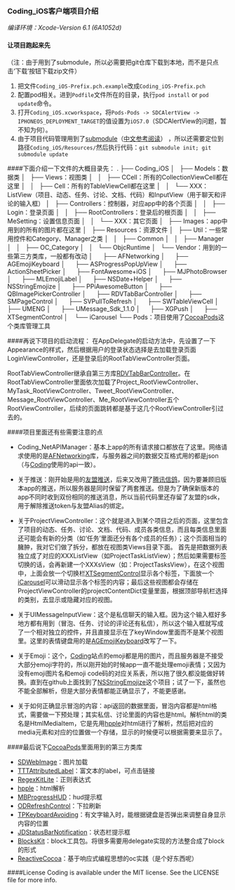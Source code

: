 
### Coding_iOS客户端项目介绍 
*编译环境：Xcode-Version 6.1 (6A1052d)*

#### 让项目跑起来先
（注：由于用到了submodule，所以必需要把git仓库下载到本地，而不是只点击‘下载’按钮下载zip文件）
1. 把文件`Coding_iOS-Prefix.pch.example`改成`Coding_iOS-Prefix.pch`
2. 配置pod相关。进到`Podfile`文件所在的目录，执行`pod install` or `pod update`命令。
3. 打开`Coding_iOS.xcworkspace`，将`Pods-Pods -> SDCAlertView -> IPHONEOS_DEPLOYMENT_TARGET`的值设置为`iOS7.0`（SDCAlertView的问题，暂不知为何）。
4. 由于项目代码管理用到了[submodule](http://git-scm.com/book/be/v2/Git-Tools-Submodules)（[中文参考阅读](http://www.kafeitu.me/git/2012/03/27/git-submodule.html)） ，所以还需要定位到路径`Coding_iOS/Resources/`然后执行代码：`git submodule init; git submodule update`

####下面介绍一下文件的大概目录先：
    .
    ├── Coding_iOS
    │   ├── Models：数据类
    │   ├── Views：视图类
    │   │   ├── CCell：所有的CollectionViewCell都在这里
    │   │   ├── Cell：所有的TableViewCell都在这里
    │   │   └── XXX：ListView（项目、动态、任务、讨论、文档、代码）和InputView（用于聊天和评论的输入框）
    │   ├── Controllers：控制器，对应app中的各个页面
    │   │   ├── Login：登录页面
    │   │   ├── RootControllers：登录后的根页面
    │   │   ├── MeSetting：设置信息页面
    │   │   └── XXX：其它页面
    │   ├── Images：app中用到的所有的图片都在这里
    │   ├── Resources：资源文件
    │   ├── Util：一些常用控件和Category、Manager之类
    │   │   ├── Common
    │   │   ├── Manager
    │   │   ├── OC_Category
    │   │   └── ObjcRuntime
    │   └── Vendor：用到的一些第三方类库，一般都有改动
    │       ├── AFNetworking
    │       ├── AGEmojiKeyboard
    │       ├── ASProgressPopUpView
    │       ├── ActionSheetPicker
    │       ├── FontAwesome+iOS
    │       ├── MJPhotoBrowser
    │       ├── MLEmojiLabel
    │       ├── NSDate+Helper
    │       ├── NSStringEmojize
    │       ├── PPiAwesomeButton
    │       ├── QBImagePickerController
    │       ├── RDVTabBarController
    │       ├── SMPageControl
    │       ├── SVPullToRefresh
    │       ├── SWTableViewCell
    │       ├── UMENG
    │       ├── UMessage_Sdk_1.1.0
    │       ├── XGPush
    │       ├── XTSegmentControl
    │       └── iCarousel
    └── Pods：项目使用了[CocoaPods](http://code4app.com/article/cocoapods-install-usage)这个类库管理工具



####再说下项目的启动流程：
在AppDelegate的启动方法中，先设置了一下Appearance的样式，然后根据用户的登录状态选择是去加载登录页面LoginViewController，还是登录后的RootTabViewController页面。

RootTabViewController继承自第三方库[RDVTabBarController](https://github.com/robbdimitrov/RDVTabBarController)。在RootTabViewController里面依次加载了Project_RootViewController、MyTask_RootViewController、Tweet_RootViewController、Message_RootViewController、Me_RootViewController五个RootViewController，后续的页面跳转都是基于这几个RootViewController引过去的。

####项目里面还有些需要注意的点
 - Coding_NetAPIManager：基本上app的所有请求接口都放在了这里。网络请求使用的是[AFNetworking](https://github.com/AFNetworking/AFNetworking)库，与服务器之间的数据交互格式用的都是json（与[Coding](https://coding.net)使用的api一致）。
  
 - 关于推送：刚开始是用的[友盟推送](http://www.umeng.com/)，后来又改用了[腾讯信鸽](http://xg.qq.com/)，因为要兼顾旧版本app的推送，所以服务器是同时保留了两套推送。但是为了确保新版本的app不同时收到双份相同的推送消息，所以当前代码里还存留了友盟的sdk，用于解除推送token与友盟Alias的绑定。
 
 - 关于ProjectViewController：这个就是进入到某个项目之后的页面，这里包含了项目的动态、任务、讨论、文档、代码、成员各类信息，而且每类信息里面还可能会有新的分类（如‘任务’里面还分有各个成员的任务）；这个页面相当的臃肿，我对它们做了拆分，都放在视图类Views目录下面。 首先是把数据列表独立成了对应的XXXListView（如ProjectTaskListView）；然后如果需要标签切换的话，会再新建一个XXXsView（如：ProjectTasksView），在这个视图中，上面会放一个切换栏[XTSegmentControl](https://github.com/xushao1990/XTNews)显示各个标签，下面放一个[iCarousel](https://github.com/nicklockwood/iCarousel)可以滑动显示各个标签的内容；最后这些视图都会存储在ProjectViewController的projectContentDict变量里面，根据顶部导航栏选择的类别，去显示或隐藏对应的视图。
 
 - 关于UIMessageInputView：这个是私信聊天的输入框。因为这个输入框好多地方都有用到（冒泡、任务、讨论的评论还有私信），所以这个输入框就写成了一个相对独立的控件，并且直接显示在了keyWindow里面而不是某个视图里。这里的表情键盘用的是[AGEmojiKeyboard](https://github.com/ayushgoel/AGEmojiKeyboard)改写了一下。
 
 - 关于Emoji：这个，[Coding](https://coding.net)站点的emoji都是用的图片，而且服务器是不接受大部分emoji字符的，所以刚开始的时候app一直不能处理emoji表情；又因为没有emoji图片名和emoji code码的对应关系表，所以拖了很久都没能做好转换。直到在github上面找到了[NSStringEmojize](https://github.com/diy/NSStringEmojize)这个项目；试了一下，虽然也不能全部解析，但是大部分表情都能正确显示了，不能更感谢。
 
 - 关于如何正确显示冒泡的内容：api返回的数据里面，冒泡内容都是html格式，需要做一下预处理；其实私信、讨论里面的内容也是html。解析html的类名是HtmlMediaItem，它是先用[hpple](https://github.com/topfunky/hpple)对html进行了解析，然后把对应的media元素和对应的位置做一个存储，显示的时候便可以根据需要来显示了。

####最后说下[CocoaPods](http://cocoapods.org/)里面用到的第三方类库
 - [SDWebImage](https://github.com/rs/SDWebImage)：图片加载
 - [TTTAttributedLabel](https://github.com/TTTAttributedLabel/TTTAttributedLabel)：富文本的label，可点击链接
 - [RegexKitLite](https://github.com/wezm/RegexKitLite)：正则表达式
 - [hpple](https://github.com/topfunky/hpple)：html解析
 - [MBProgressHUD](https://github.com/jdg/MBProgressHUD)：hud提示框
 - [ODRefreshControl](https://github.com/Sephiroth87/ODRefreshControl)：下拉刷新
 - [TPKeyboardAvoiding](https://github.com/michaeltyson/TPKeyboardAvoiding)：有文字输入时，能根据键盘是否弹出来调整自身显示内容的位置
 - [JDStatusBarNotification](https://github.com/jaydee3/JDStatusBarNotification)：状态栏提示框
 - [BlocksKit](https://github.com/zwaldowski/BlocksKit)：block工具包。将很多需要用delegate实现的方法整合成了block的形式
 - [ReactiveCocoa](https://github.com/ReactiveCocoa/ReactiveCocoa)：基于响应式编程思想的oc实践（是个好东西呢）
 
####License
Coding is available under the MIT license. See the LICENSE file for more info.

